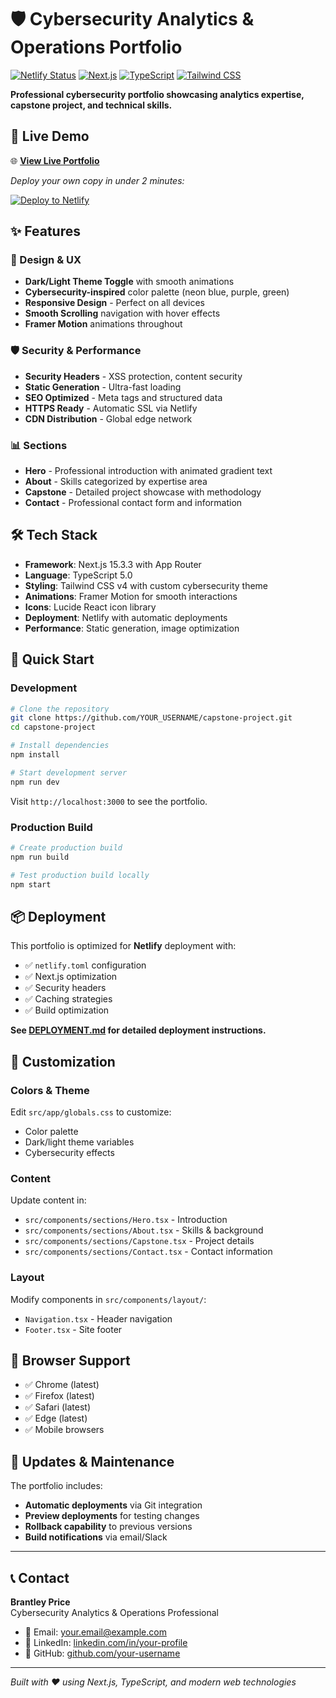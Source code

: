 # 🛡️ Cybersecurity Analytics & Operations Portfolio

[![Netlify Status](https://api.netlify.com/api/v1/badges/YOUR_SITE_ID/deploy-status.svg)](https://app.netlify.com/sites/YOUR_SITE_NAME/deploys)
[![Next.js](https://img.shields.io/badge/Next.js-15.3.3-black?logo=next.js)](https://nextjs.org/)
[![TypeScript](https://img.shields.io/badge/TypeScript-5.0-blue?logo=typescript)](https://www.typescriptlang.org/)
[![Tailwind CSS](https://img.shields.io/badge/Tailwind-4.0-38B2AC?logo=tailwind-css)](https://tailwindcss.com/)

**Professional cybersecurity portfolio showcasing analytics expertise, capstone project, and technical skills.**

## 🚀 Live Demo

🌐 **[View Live Portfolio](https://YOUR_NETLIFY_URL.netlify.app)**

*Deploy your own copy in under 2 minutes:*

[![Deploy to Netlify](https://www.netlify.com/img/deploy/button.svg)](https://app.netlify.com/start/deploy?repository=YOUR_GITHUB_REPO_URL)

## ✨ Features

### 🎨 Design & UX
- **Dark/Light Theme Toggle** with smooth animations
- **Cybersecurity-inspired** color palette (neon blue, purple, green)
- **Responsive Design** - Perfect on all devices
- **Smooth Scrolling** navigation with hover effects
- **Framer Motion** animations throughout

### 🛡️ Security & Performance
- **Security Headers** - XSS protection, content security
- **Static Generation** - Ultra-fast loading
- **SEO Optimized** - Meta tags and structured data
- **HTTPS Ready** - Automatic SSL via Netlify
- **CDN Distribution** - Global edge network

### 📊 Sections
- **Hero** - Professional introduction with animated gradient text
- **About** - Skills categorized by expertise area
- **Capstone** - Detailed project showcase with methodology
- **Contact** - Professional contact form and information

## 🛠️ Tech Stack

- **Framework**: Next.js 15.3.3 with App Router
- **Language**: TypeScript 5.0
- **Styling**: Tailwind CSS v4 with custom cybersecurity theme
- **Animations**: Framer Motion for smooth interactions
- **Icons**: Lucide React icon library
- **Deployment**: Netlify with automatic deployments
- **Performance**: Static generation, image optimization

## 🚀 Quick Start

### Development

```bash
# Clone the repository
git clone https://github.com/YOUR_USERNAME/capstone-project.git
cd capstone-project

# Install dependencies
npm install

# Start development server
npm run dev
```

Visit `http://localhost:3000` to see the portfolio.

### Production Build

```bash
# Create production build
npm run build

# Test production build locally
npm start
```

## 📦 Deployment

This portfolio is optimized for **Netlify** deployment with:

- ✅ `netlify.toml` configuration
- ✅ Next.js optimization
- ✅ Security headers
- ✅ Caching strategies
- ✅ Build optimization

**See [DEPLOYMENT.md](./DEPLOYMENT.md) for detailed deployment instructions.**

## 🎯 Customization

### Colors & Theme
Edit `src/app/globals.css` to customize:
- Color palette
- Dark/light theme variables
- Cybersecurity effects

### Content
Update content in:
- `src/components/sections/Hero.tsx` - Introduction
- `src/components/sections/About.tsx` - Skills & background
- `src/components/sections/Capstone.tsx` - Project details
- `src/components/sections/Contact.tsx` - Contact information

### Layout
Modify components in `src/components/layout/`:
- `Navigation.tsx` - Header navigation
- `Footer.tsx` - Site footer

## 📱 Browser Support

- ✅ Chrome (latest)
- ✅ Firefox (latest)
- ✅ Safari (latest)
- ✅ Edge (latest)
- ✅ Mobile browsers

## 🔄 Updates & Maintenance

The portfolio includes:
- **Automatic deployments** via Git integration
- **Preview deployments** for testing changes
- **Rollback capability** to previous versions
- **Build notifications** via email/Slack

---

## 📞 Contact

**Brantley Price**  
Cybersecurity Analytics & Operations Professional

- 📧 Email: your.email@example.com
- 💼 LinkedIn: [linkedin.com/in/your-profile](https://linkedin.com/in/your-profile)
- 🐙 GitHub: [github.com/your-username](https://github.com/your-username)

---

*Built with ❤️ using Next.js, TypeScript, and modern web technologies*

